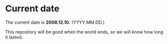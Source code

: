 # Current date

The current date is **2008.12.10.** (YYYY.MM.DD.)

This repository will be good when the world ends, so we will know how long it lasted.